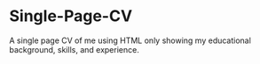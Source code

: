 # Single-Page-CV
A single page CV of me using HTML only showing my educational background, skills, and experience.

